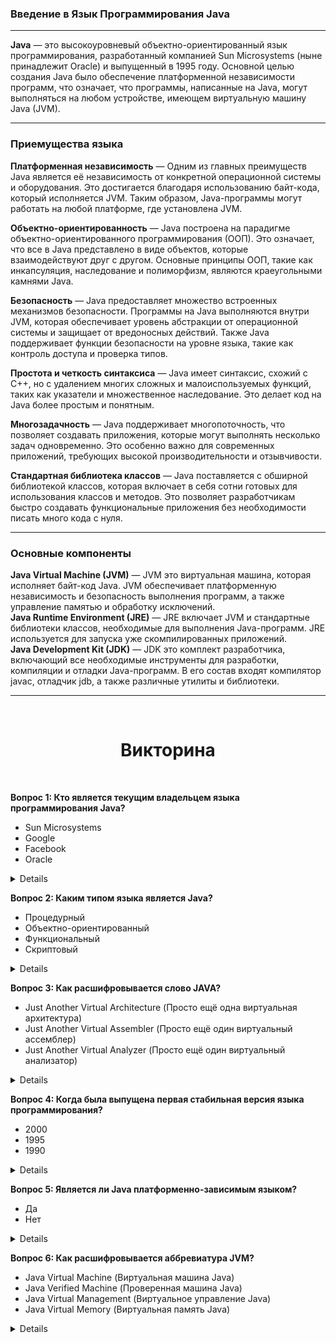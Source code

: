### Введение в Язык Программирования Java

---

**Java** — это высокоуровневый объектно-ориентированный язык программирования, разработанный компанией Sun Microsystems
(ныне принадлежит Oracle) и выпущенный в 1995 году. Основной целью создания Java было обеспечение платформенной
независимости программ, что означает, что программы, написанные на Java, могут выполняться на любом устройстве,
имеющем виртуальную машину Java (JVM).

---

### Приемущества языка

**Платформенная независимость** — Одним из главных преимуществ Java является её независимость от конкретной операционной
системы и оборудования. Это достигается благодаря использованию байт-кода, который исполняется JVM. Таким образом,
Java-программы могут работать на любой платформе, где установлена JVM.

**Объектно-ориентированность** — Java построена на парадигме объектно-ориентированного программирования (ООП). Это 
означает, что все в Java представлено в виде объектов, которые взаимодействуют друг с другом. Основные принципы ООП,
такие как инкапсуляция, наследование и полиморфизм, являются краеугольными камнями Java.

**Безопасность** — Java предоставляет множество встроенных механизмов безопасности. Программы на Java выполняются
внутри JVM, которая обеспечивает уровень абстракции от операционной системы и защищает от вредоносных действий.
Также Java поддерживает функции безопасности на уровне языка, такие как контроль доступа и проверка типов.

**Простота и четкость синтаксиса** — Java имеет синтаксис, схожий с C++, но с удалением многих сложных и
малоиспользуемых функций, таких как указатели и множественное наследование. Это делает код на Java более простым и
понятным.

**Многозадачность** — Java поддерживает многопоточность, что позволяет создавать приложения, которые могут выполнять 
несколько задач одновременно. Это особенно важно для современных приложений, требующих высокой производительности
и отзывчивости.
 
**Стандартная библиотека классов** — Java поставляется с обширной библиотекой классов, которая включает в себя сотни
готовых для использования классов и методов. Это позволяет разработчикам быстро создавать функциональные приложения
без необходимости писать много кода с нуля.

---
    
### Основные компоненты

**Java Virtual Machine (JVM)** — JVM это виртуальная машина, которая исполняет байт-код Java. JVM обеспечивает 
платформенную независимость и безопасность выполнения программ, а также управление памятью и обработку исключений.\
**Java Runtime Environment (JRE)** — JRE включает JVM и стандартные библиотеки классов, необходимые для выполнения 
Java-программ. JRE используется для запуска уже скомпилированных приложений.\
**Java Development Kit (JDK)** — JDK это комплект разработчика, включающий все необходимые инструменты для разработки,
компиляции и отладки Java-программ. В его состав входят компилятор javac, отладчик jdb, а также различные утилиты и библиотеки.

---

<br>
    <h1 align="center">
     Викторина
    </h1>
<br/>

**Вопрос 1: Кто является текущим владельцем языка программирования Java?**
- Sun Microsystems
- Google
- Facebook
- Oracle

<details>
    <br/><p><strong>Ответ: </strong>Oracle</p><br/>
</details>

**Вопрос 2: Каким типом языка является Java?**
- Процедурный
- Объектно-ориентированный
- Функциональный
- Скриптовый

<details>
    <br/><p><strong>Ответ: </strong>Объектно-ориентированный</p><br/>
</details>

**Вопрос 3: Как расшифровывается слово JAVA?**
- Just Another Virtual Architecture (Просто ещё одна виртуальная архитектура)
- Just Another Virtual Assembler (Просто ещё один виртуальный ассемблер)
- Just Another Virtual Analyzer (Просто ещё один виртуальный анализатор)

<details>
    <br/><p><strong>Ответ: </strong>Не расшифровывается</p><br/>
</details>

**Вопрос 4: Когда была выпущена первая стабильная версия языка программирования?**
- 2000
- 1995
- 1990

<details>
    <br/><p><strong>Ответ: </strong>1995</p><br/>
</details>

**Вопрос 5: Является ли Java платформенно-зависимым языком?**
- Да
- Нет

<details>
    <br/><p><strong>Ответ: </strong>Нет</p><br/>
</details>

**Вопрос 6: Как расшифровывается аббревиатура JVM?**
- Java Virtual Machine (Виртуальная машина Java)
- Java Verified Machine (Проверенная машина Java)
- Java Virtual Management (Виртуальное управление Java)
- Java Virtual Memory (Виртуальная память Java)

<details>
    <br/><p><strong>Ответ: </strong>Java Virtual Machine</p><br/>
</details>
